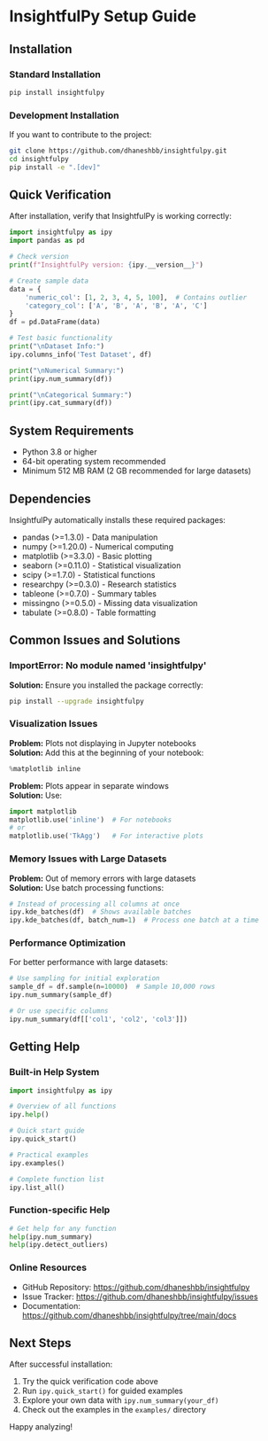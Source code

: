 # InsightfulPy Setup Guide

## Installation

### Standard Installation
```bash
pip install insightfulpy
```

### Development Installation
If you want to contribute to the project:
```bash
git clone https://github.com/dhaneshbb/insightfulpy.git
cd insightfulpy
pip install -e ".[dev]"
```

## Quick Verification

After installation, verify that InsightfulPy is working correctly:

```python
import insightfulpy as ipy
import pandas as pd

# Check version
print(f"InsightfulPy version: {ipy.__version__}")

# Create sample data
data = {
    'numeric_col': [1, 2, 3, 4, 5, 100],  # Contains outlier
    'category_col': ['A', 'B', 'A', 'B', 'A', 'C']
}
df = pd.DataFrame(data)

# Test basic functionality
print("\nDataset Info:")
ipy.columns_info('Test Dataset', df)

print("\nNumerical Summary:")
print(ipy.num_summary(df))

print("\nCategorical Summary:")
print(ipy.cat_summary(df))
```

## System Requirements

- Python 3.8 or higher
- 64-bit operating system recommended
- Minimum 512 MB RAM (2 GB recommended for large datasets)

## Dependencies

InsightfulPy automatically installs these required packages:
- pandas (>=1.3.0) - Data manipulation
- numpy (>=1.20.0) - Numerical computing
- matplotlib (>=3.3.0) - Basic plotting
- seaborn (>=0.11.0) - Statistical visualization
- scipy (>=1.7.0) - Statistical functions
- researchpy (>=0.3.0) - Research statistics
- tableone (>=0.7.0) - Summary tables
- missingno (>=0.5.0) - Missing data visualization
- tabulate (>=0.8.0) - Table formatting

## Common Issues and Solutions

### ImportError: No module named 'insightfulpy'
**Solution:** Ensure you installed the package correctly:
```bash
pip install --upgrade insightfulpy
```

### Visualization Issues
**Problem:** Plots not displaying in Jupyter notebooks  
**Solution:** Add this at the beginning of your notebook:
```python
%matplotlib inline
```

**Problem:** Plots appear in separate windows  
**Solution:** Use:
```python
import matplotlib
matplotlib.use('inline')  # For notebooks
# or
matplotlib.use('TkAgg')   # For interactive plots
```

### Memory Issues with Large Datasets
**Problem:** Out of memory errors with large datasets  
**Solution:** Use batch processing functions:
```python
# Instead of processing all columns at once
ipy.kde_batches(df)  # Shows available batches
ipy.kde_batches(df, batch_num=1)  # Process one batch at a time
```

### Performance Optimization
For better performance with large datasets:
```python
# Use sampling for initial exploration
sample_df = df.sample(n=10000)  # Sample 10,000 rows
ipy.num_summary(sample_df)

# Or use specific columns
ipy.num_summary(df[['col1', 'col2', 'col3']])
```

## Getting Help

### Built-in Help System
```python
import insightfulpy as ipy

# Overview of all functions
ipy.help()

# Quick start guide
ipy.quick_start()

# Practical examples
ipy.examples()

# Complete function list
ipy.list_all()
```

### Function-specific Help
```python
# Get help for any function
help(ipy.num_summary)
help(ipy.detect_outliers)
```

### Online Resources
- GitHub Repository: https://github.com/dhaneshbb/insightfulpy
- Issue Tracker: https://github.com/dhaneshbb/insightfulpy/issues
- Documentation: https://github.com/dhaneshbb/insightfulpy/tree/main/docs

## Next Steps

After successful installation:
1. Try the quick verification code above
2. Run `ipy.quick_start()` for guided examples
3. Explore your own data with `ipy.num_summary(your_df)`
4. Check out the examples in the `examples/` directory

Happy analyzing!